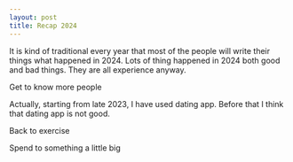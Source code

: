 ```yaml
---
layout: post
title: Recap 2024
---
```


It is kind of traditional every year that most of the people will write their things what happened in 2024. Lots of thing happened in 2024 both good and bad things. They are all experience anyway.

Get to know more people

Actually, starting from late 2023, I have used dating app. Before that I think that dating app is not good.

Back to exercise

Spend to something a little big
